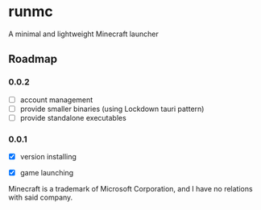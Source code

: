 # runmc

A minimal and lightweight Minecraft launcher

## Roadmap

### 0.0.2

- [ ] account management
- [ ] provide smaller binaries (using Lockdown tauri pattern)
- [ ] provide standalone executables

### 0.0.1

- [x] version installing
- [x] game launching


Minecraft is a trademark of Microsoft Corporation, and I have no relations with said company.
